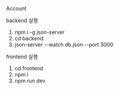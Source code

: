 Account

backend 실행
1. npm i -g json-server
2. cd backend
3. json-server --watch db.json --port 3000

frontend 실행
1. cd frontend
2. npm i
3. npm run dev
